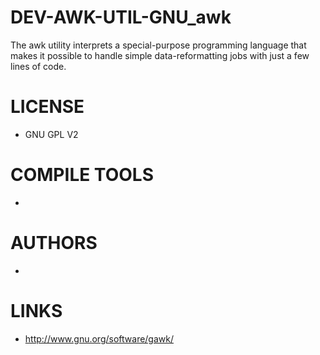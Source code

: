 DEV-AWK-UTIL-GNU_awk
====================

The awk utility interprets a special-purpose programming language that makes it possible to handle simple data-reformatting jobs with just a few lines of code. 


LICENSE
===============
* GNU GPL V2

COMPILE TOOLS
===============
* 

AUTHORS
===============
* 

LINKS
===============
* http://www.gnu.org/software/gawk/
